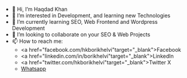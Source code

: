 - 👋 Hi, I’m Haqdad Khan
- 👀 I’m interested in Development, and learning new Technologies
- 🌱 I’m currently learning SEO, Web Frontend and Wordpress Development 
- 💞️ I’m looking to collaborate on your SEO & Web Projects
- 📫 How to reach me:
    - <a href="facebook.com/hkborikhelvi"target="_blank">Facebook</a>
    - <a href="linkedin.com/in/borikhelvi"target="_blank">LinkedIn</a>
    - <a href="twitter.com/hkborikhelvi"target="_blank">Twitter X</a>
    - <a href="https://wa.me/+923075168176" target="_blank">Whatsapp</a>

<!---
borikhelvi/borikhelvi is a ✨ special ✨ repository because its `README.md` (this file) appears on your GitHub profile.
You can click the Preview link to take a look at your changes.
--->
